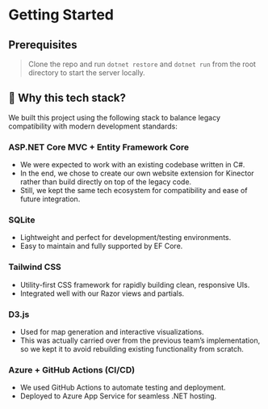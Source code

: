 # Getting Started

## Prerequisites

> Clone the repo and run `dotnet restore` and `dotnet run` from the root directory to start the server locally.

## 🧩 Why this tech stack?

We built this project using the following stack to balance legacy compatibility with modern development standards:

### ASP.NET Core MVC + Entity Framework Core

- We were expected to work with an existing codebase written in C#.
- In the end, we chose to create our own website extension for Kinector rather than build directly on top of the legacy code.
- Still, we kept the same tech ecosystem for compatibility and ease of future integration.

### SQLite

- Lightweight and perfect for development/testing environments.
- Easy to maintain and fully supported by EF Core.

### Tailwind CSS

- Utility-first CSS framework for rapidly building clean, responsive UIs.
- Integrated well with our Razor views and partials.

### D3.js

- Used for map generation and interactive visualizations.
- This was actually carried over from the previous team’s implementation, so we kept it to avoid rebuilding existing functionality from scratch.

### Azure + GitHub Actions (CI/CD)

- We used GitHub Actions to automate testing and deployment.
- Deployed to Azure App Service for seamless .NET hosting.
